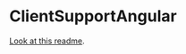 # ClientSupportAngular

[Look at this readme](https://github.com/SAP/luigi/tree/master/client-frameworks-support/client-support-angular/projects/client-support-angular#readme).
